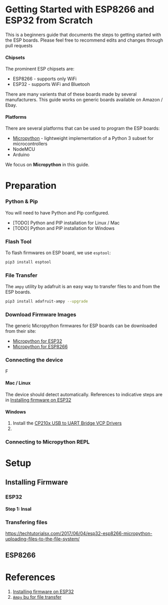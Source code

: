 # Getting Started with ESP8266 and ESP32 from Scratch
This is a beginners guide that documents the steps to getting started with the ESP boards.  Please feel free to recommend edits 
and changes through pull requests

#### Chipsets
The prominent ESP chipsets are:
* ESP8266 - supports only WiFi
* ESP32 - supports WiFi and Bluetooh

There are many varients that of these boards made by several manufacturers.  This guide works on generic boards available on Amazon / Ebay.

#### Platforms
There are several platforms that can be used to program the ESP boards:
* [Micropython](http://micropython.org/) - lightweight implementation of a Python 3 subset for microcontrollers
* NodeMCU
* Arduino

We focus on **Micropython** in this guide.


# Preparation

### Python & Pip

You will need to have Python and Pip configured.

* [TODO] Python and PIP installation for Linux / Mac
* [TODO] Python and PIP installation for Windows


### Flash Tool
To flash firmwares on ESP board, we use `esptool`: 
```bash
pip3 install esptool
```

### File Transfer
The `ampy` utility by adafruit is an easy way to transfer files to and from the ESP boards. 

```bash
pip3 install adafruit-ampy --upgrade
```

### Download Firmware Images

The generic Micropython firmwares for ESP boards can be downloaded from their site:
* [Micropython for ESP32](https://micropython.org/download#esp32)
* [Micropython for ESP8266](https://micropython.org/download#esp8266)


### Connecting the device
F
#### Mac / Linux

The device should detect automatically.  References to indicative steps are in [Installing firmware on ESP32](https://www.cnx-software.com/2017/10/16/esp32-micropython-tutorials/)

#### Windows

1.  Install the [CP210x USB to UART Bridge VCP Drivers](https://www.silabs.com/products/development-tools/software/usb-to-uart-bridge-vcp-drivers)
1. 


### Connecting to Micropython REPL


# Setup
## Installing Firmware

### ESP32


#### Step 1: Insal




### Transfering files

https://techtutorialsx.com/2017/06/04/esp32-esp8266-micropython-uploading-files-to-the-file-system/




## ESP8266



# References

1. [Installing firmware on ESP32](https://www.cnx-software.com/2017/10/16/esp32-micropython-tutorials/)
1. [`Ampy` bu  for file transfer](https://techtutorialsx.com/2017/06/04/esp32-esp8266-micropython-uploading-files-to-the-file-system/)